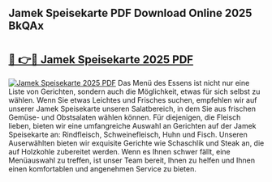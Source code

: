 ## Jamek Speisekarte PDF Download Online 2025 BkQAx

# <h2><a href="http://gc5yrs.nevu.top/?p=Jamek+Speisekarte">🔗 👉🔴 Jamek Speisekarte 2025 PDF</a></h2>

[![Jamek Speisekarte 2025 PDF](https://i.imgur.com/dBaPXMq.png)](http://gc5yrs.nevu.top/?p=Jamek+Speisekarte)
Das Menü des Essens ist nicht nur eine Liste von Gerichten, sondern auch die Möglichkeit, etwas für sich selbst zu wählen. Wenn Sie etwas Leichtes und Frisches suchen, empfehlen wir auf unserer Jamek Speisekarte unseren Salatbereich, in dem Sie aus frischen Gemüse- und Obstsalaten wählen können. Für diejenigen, die Fleisch lieben, bieten wir eine umfangreiche Auswahl an Gerichten auf der Jamek Speisekarte an: Rindfleisch, Schweinefleisch, Huhn und Fisch. Unseren Auserwählten bieten wir exquisite Gerichte wie Schaschlik und Steak an, die auf Holzkohle zubereitet werden. Wenn es Ihnen schwer fällt, eine Menüauswahl zu treffen, ist unser Team bereit, Ihnen zu helfen und Ihnen einen komfortablen und angenehmen Service zu bieten.
